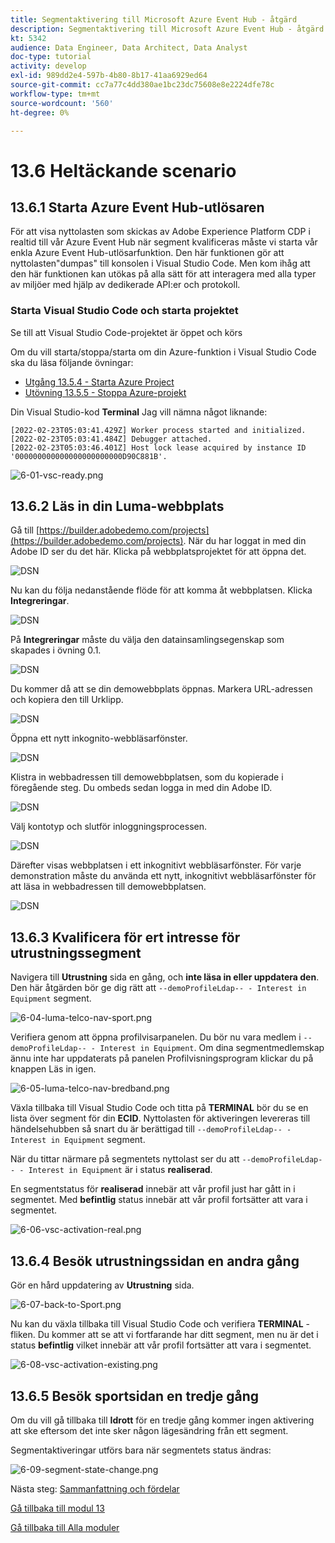 ```yaml
---
title: Segmentaktivering till Microsoft Azure Event Hub - åtgärd
description: Segmentaktivering till Microsoft Azure Event Hub - åtgärd
kt: 5342
audience: Data Engineer, Data Architect, Data Analyst
doc-type: tutorial
activity: develop
exl-id: 989dd2e4-597b-4b80-8b17-41aa6929ed64
source-git-commit: cc7a77c4dd380ae1bc23dc75608e8e2224dfe78c
workflow-type: tm+mt
source-wordcount: '560'
ht-degree: 0%

---
```


# 13.6 Heltäckande scenario

## 13.6.1 Starta Azure Event Hub-utlösaren

För att visa nyttolasten som skickas av Adobe Experience Platform CDP i realtid till vår Azure Event Hub när segment kvalificeras måste vi starta vår enkla Azure Event Hub-utlösarfunktion. Den här funktionen gör att nyttolasten&quot;dumpas&quot; till konsolen i Visual Studio Code. Men kom ihåg att den här funktionen kan utökas på alla sätt för att interagera med alla typer av miljöer med hjälp av dedikerade API:er och protokoll.

### Starta Visual Studio Code och starta projektet

Se till att Visual Studio Code-projektet är öppet och körs

Om du vill starta/stoppa/starta om din Azure-funktion i Visual Studio Code ska du läsa följande övningar:

- [Utgång 13.5.4 - Starta Azure Project](./ex5.md)
- [Utövning 13.5.5 - Stoppa Azure-projekt](./ex5.md)

Din Visual Studio-kod **Terminal** Jag vill nämna något liknande:

```code
[2022-02-23T05:03:41.429Z] Worker process started and initialized.
[2022-02-23T05:03:41.484Z] Debugger attached.
[2022-02-23T05:03:46.401Z] Host lock lease acquired by instance ID '000000000000000000000000D90C881B'.
```

![6-01-vsc-ready.png](./images/vsc31.png)

## 13.6.2 Läs in din Luma-webbplats

Gå till [https://builder.adobedemo.com/projects](https://builder.adobedemo.com/projects). När du har loggat in med din Adobe ID ser du det här. Klicka på webbplatsprojektet för att öppna det.

![DSN](../module0/images/web8.png)

Nu kan du följa nedanstående flöde för att komma åt webbplatsen. Klicka **Integreringar**.

![DSN](../module0/images/web1.png)

På **Integreringar** måste du välja den datainsamlingsegenskap som skapades i övning 0.1.

![DSN](../module0/images/web2.png)

Du kommer då att se din demowebbplats öppnas. Markera URL-adressen och kopiera den till Urklipp.

![DSN](../module0/images/web3.png)

Öppna ett nytt inkognito-webbläsarfönster.

![DSN](../module0/images/web4.png)

Klistra in webbadressen till demowebbplatsen, som du kopierade i föregående steg. Du ombeds sedan logga in med din Adobe ID.

![DSN](../module0/images/web5.png)

Välj kontotyp och slutför inloggningsprocessen.

![DSN](../module0/images/web6.png)

Därefter visas webbplatsen i ett inkognitivt webbläsarfönster. För varje demonstration måste du använda ett nytt, inkognitivt webbläsarfönster för att läsa in webbadressen till demowebbplatsen.

![DSN](../module0/images/web7.png)

## 13.6.3 Kvalificera för ert intresse för utrustningssegment

Navigera till **Utrustning** sida en gång, och **inte läsa in eller uppdatera den**. Den här åtgärden bör ge dig rätt att `--demoProfileLdap-- - Interest in Equipment` segment.

![6-04-luma-telco-nav-sport.png](./images/luma1.png)

Verifiera genom att öppna profilvisarpanelen. Du bör nu vara medlem i `--demoProfileLdap-- - Interest in Equipment`. Om dina segmentmedlemskap ännu inte har uppdaterats på panelen Profilvisningsprogram klickar du på knappen Läs in igen.

![6-05-luma-telco-nav-bredband.png](./images/luma2.png)

Växla tillbaka till Visual Studio Code och titta på **TERMINAL** bör du se en lista över segment för din **ECID**. Nyttolasten för aktiveringen levereras till händelsehubben så snart du är berättigad till `--demoProfileLdap-- - Interest in Equipment` segment.

När du tittar närmare på segmentets nyttolast ser du att `--demoProfileLdap-- - Interest in Equipment` är i status **realiserad**.

En segmentstatus för **realiserad** innebär att vår profil just har gått in i segmentet. Med **befintlig** status innebär att vår profil fortsätter att vara i segmentet.

![6-06-vsc-activation-real.png](./images/luma3.png)

## 13.6.4 Besök utrustningssidan en andra gång

Gör en hård uppdatering av **Utrustning** sida.

![6-07-back-to-Sport.png](./images/luma1.png)

Nu kan du växla tillbaka till Visual Studio Code och verifiera **TERMINAL** -fliken. Du kommer att se att vi fortfarande har ditt segment, men nu är det i status **befintlig** vilket innebär att vår profil fortsätter att vara i segmentet.

![6-08-vsc-activation-existing.png](./images/luma4.png)

## 13.6.5 Besök sportsidan en tredje gång

Om du vill gå tillbaka till **Idrott** för en tredje gång kommer ingen aktivering att ske eftersom det inte sker någon lägesändring från ett segment.

Segmentaktiveringar utförs bara när segmentets status ändras:

![6-09-segment-state-change.png](./images/6-09-segment-state-change.png)

Nästa steg: [Sammanfattning och fördelar](./summary.md)

[Gå tillbaka till modul 13](./segment-activation-microsoft-azure-eventhub.md)

[Gå tillbaka till Alla moduler](./../../overview.md)

